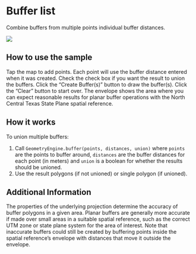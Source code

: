 # Buffer list

Combine buffers from multiple points individual buffer distances.

![](BufferList.png)

## How to use the sample

Tap the map to add points. Each point will use the buffer distance
entered when it was created. Check the check box if you want the result
to union the buffers. Click the “Create Buffer(s)” button to draw the
buffer(s). Click the “Clear” button to start over. The envelope shows
the area where you can expect reasonable results for planar buffer
operations with the North Central Texas State Plane spatial reference.

## How it works

To union multiple buffers:

1.  Call `GeometryEngine.buffer(points, distances, union)` where
    `points` are the points to buffer around, `distances` are the buffer
    distances for each point (in meters) and `union` is a boolean for
    whether the results should be unioned.
2.  Use the result polygons (if not unioned) or single polygon (if
    unioned).

## Additional Information

The properties of the underlying projection determine the accuracy of
buffer polygons in a given area. Planar buffers are generally more
accurate if made over small areas in a suitable spatial reference, such
as the correct UTM zone or state plane system for the area of interest.
Note that inaccurate buffers could still be created by buffering points
inside the spatial reference’s envelope with distances that move it
outside the envelope.
